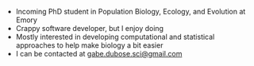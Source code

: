 - Incoming PhD student in Population Biology, Ecology, and Evolution at Emory
- Crappy software developer, but I enjoy doing
- Mostly interested in developing computational and statistical approaches to help make biology a bit easier
- I can be contacted at gabe.dubose.sci@gmail.com